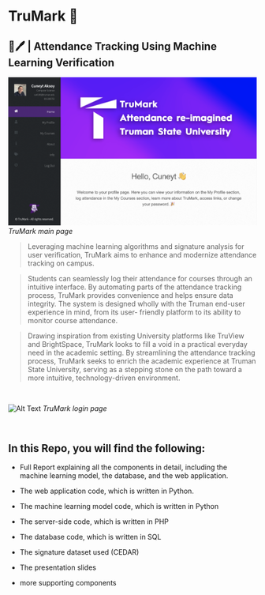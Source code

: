 # TruMark 🚀
## 🚀🖊 | Attendance Tracking Using Machine Learning Verification 


![Alt Text](./main_page.png) 
*TruMark main page*



> Leveraging machine learning algorithms and signature analysis for user verification, TruMark aims to enhance and modernize attendance tracking on campus. 

>Students can seamlessly log their attendance for courses through an intuitive interface. By automating parts of the attendance tracking process, TruMark provides convenience and helps ensure data integrity. The system is designed wholly with the Truman end-user experience in mind, from its user- friendly platform to its ability to monitor course attendance.

>Drawing inspiration from existing University platforms like TruView and BrightSpace, TruMark looks to fill a void in a practical everyday need in the academic setting. By streamlining the attendance tracking process, TruMark seeks to enrich the academic experience at Truman State University, serving as a stepping stone on the path toward a more intuitive, technology-driven environment.

<br>

![Alt Text](./login_page.png) 
*TruMark login page*

<br>

## In this Repo, you will find the following:

- Full Report explaining all the components in detail, including the machine learning model, the database, and the web application.

- The web application code, which is written in Python.

- The machine learning model code, which is written in Python

- The server-side code, which is written in PHP

- The database code, which is written in SQL

- The signature dataset used (CEDAR)

- The presentation slides

- more supporting components
